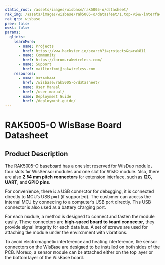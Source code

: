 ```yaml
---
static_root: /assets/images/wisbase/rak5005-o/datasheet/
rak_img: /assets/images/wisbase/rak5005-o/datasheet/1.top-view-interfaces
rak_grp: wisbase
prev: false
next: false
params:
  qlinks:
    learnMore:
      - name: Projects 
        href: https://www.hackster.io/search?i=projects&q=rak811
      - name: Community
        href: https://forum.rakwireless.com/
      - name: Support
        href: mailto:fomi@rakwireless.com
    resources:
      - name: Datasheet
        href: /wisbase/rak5005-o/datasheet/
      - name: User Manual
        href: /user-manual/
      - name: Deployment Guide
        href: /deployment-guide/
---
```



# RAK5005-O WisBase Board Datasheet



## Product Description

The RAK5005-O baseboard has a one slot reserved for WisDuo module，four slots for WisSensor modules and one slot for WisIO module. Also, there are also **2.54 mm pitch connectors** for extension interface, such as **I2C**, **UART**, and **GPIO pins**.

For convenience, there is a USB connector for debugging, it is connected directly to MCU’s USB port (if supported). The customer can access the internal MCU by connecting to a computer’s USB port directly. This USB connector is also used as a battery charging port.

For each module, a method is designed to connect and fasten the module easily. These connectors are **high-speed board to board connector**, they provide signal integrity for each data bus. A set of screws are used for attaching the module under the environment with vibrations.

To avoid electromagnetic interference and heating interference, the sensor connectors on the WisBase are designed to be installed on both sides of the PCB. Moreso, a sensor module can be attached either on the top layer or the bottom layer of the WisBase board.



<rk-btn
  src="/wisbase/rak5005-o/datasheet/"
  label="Get Started with RAK5005-O WisBase Board Datasheet"
/>

<rk-quick-links :params="$frontmatter.params.qlinks" />

